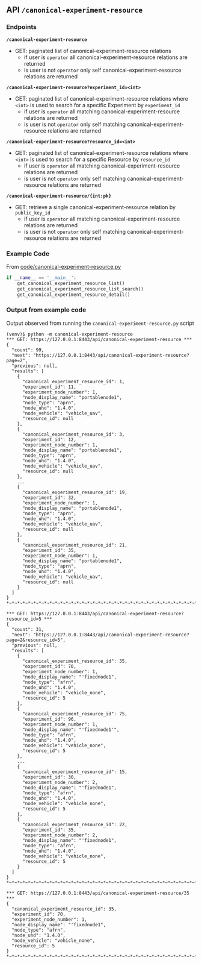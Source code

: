 ## API `/canonical-experiment-resource`

### Endpoints

**`/canonical-experiment-resource`**

- GET: paginated list of canonical-experiment-resource relations
  - if user is `operator` all canonical-experiment-resource relations are returned
  - is user is not `operator` only self canonical-experiment-resource relations are returned

**`/canonical-experiment-resource?experiment_id=<int>`**

- GET: paginated list of canonical-experiment-resource relations where `<int>` is used to search for a specific Experiment by `experiment_id`
  - if user is `operator` all matching canonical-experiment-resource relations are returned
  - is user is not `operator` only self matching canonical-experiment-resource relations are returned

**`/canonical-experiment-resource?resource_id=<int>`**

- GET: paginated list of canonical-experiment-resource relations where `<int>` is used to search for a specific Resource by `resource_id`
  - if user is `operator` all matching canonical-experiment-resource relations are returned
  - is user is not `operator` only self matching canonical-experiment-resource relations are returned

**`/canonical-experiment-resource/{int:pk}`**

- GET: retrieve a single canonical-experiment-resource relation by `public_key_id`
  - if user is `operator` all matching canonical-experiment-resource relations are returned
  - is user is not `operator` only self matching canonical-experiment-resource relations are returned

### Example Code

From [code/canonical-experiment-resource.py](./code/canonical-experiment-resource.py)

```python
if __name__ == '__main__':
    get_canonical_experiment_resource_list()
    get_canonical_experiment_resource_list_search()
    get_canonical_experiment_resource_detail()
```

### Output from example code

Output observed from running the `canonical-experiment-resource.py` script

```console
(venv)$ python -m canonical-experiment-resource
*** GET: https://127.0.0.1:8443/api/canonical-experiment-resource ***
{
  "count": 99,
  "next": "https://127.0.0.1:8443/api/canonical-experiment-resource?page=2",
  "previous": null,
  "results": [
    {
      "canonical_experiment_resource_id": 1,
      "experiment_id": 11,
      "experiment_node_number": 1,
      "node_display_name": "portablenode1",
      "node_type": "aprn",
      "node_uhd": "1.4.0",
      "node_vehicle": "vehicle_uav",
      "resource_id": null
    },
    {
      "canonical_experiment_resource_id": 3,
      "experiment_id": 12,
      "experiment_node_number": 1,
      "node_display_name": "portablenode1",
      "node_type": "aprn",
      "node_uhd": "1.4.0",
      "node_vehicle": "vehicle_uav",
      "resource_id": null
    },
    ...
    {
      "canonical_experiment_resource_id": 19,
      "experiment_id": 32,
      "experiment_node_number": 1,
      "node_display_name": "portablenode1",
      "node_type": "aprn",
      "node_uhd": "1.4.0",
      "node_vehicle": "vehicle_uav",
      "resource_id": null
    },
    {
      "canonical_experiment_resource_id": 21,
      "experiment_id": 35,
      "experiment_node_number": 1,
      "node_display_name": "portablenode1",
      "node_type": "aprn",
      "node_uhd": "1.4.0",
      "node_vehicle": "vehicle_uav",
      "resource_id": null
    }
  ]
}
*~*~*~*~*~*~*~*~*~*~*~*~*~*~*~*~*~*~*~*~*~*~*~*~*~*~*~*~*~*~*~*~*~*~*~*~*~*~*~*~*~*~*~*~*~*~*~*~*~*~*

*** GET: https://127.0.0.1:8443/api/canonical-experiment-resource?resource_id=5 ***
{
  "count": 31,
  "next": "https://127.0.0.1:8443/api/canonical-experiment-resource?page=2&resource_id=5",
  "previous": null,
  "results": [
    {
      "canonical_experiment_resource_id": 35,
      "experiment_id": 70,
      "experiment_node_number": 1,
      "node_display_name": "'fixednode1",
      "node_type": "afrn",
      "node_uhd": "1.4.0",
      "node_vehicle": "vehicle_none",
      "resource_id": 5
    },
    {
      "canonical_experiment_resource_id": 75,
      "experiment_id": 96,
      "experiment_node_number": 1,
      "node_display_name": "'fixednode1'",
      "node_type": "afrn",
      "node_uhd": "1.4.0",
      "node_vehicle": "vehicle_none",
      "resource_id": 5
    },
    ...
    {
      "canonical_experiment_resource_id": 15,
      "experiment_id": 30,
      "experiment_node_number": 2,
      "node_display_name": "'fixednode1",
      "node_type": "afrn",
      "node_uhd": "1.4.0",
      "node_vehicle": "vehicle_none",
      "resource_id": 5
    },
    {
      "canonical_experiment_resource_id": 22,
      "experiment_id": 35,
      "experiment_node_number": 2,
      "node_display_name": "'fixednode1",
      "node_type": "afrn",
      "node_uhd": "1.4.0",
      "node_vehicle": "vehicle_none",
      "resource_id": 5
    }
  ]
}
*~*~*~*~*~*~*~*~*~*~*~*~*~*~*~*~*~*~*~*~*~*~*~*~*~*~*~*~*~*~*~*~*~*~*~*~*~*~*~*~*~*~*~*~*~*~*~*~*~*~*

*** GET: https://127.0.0.1:8443/api/canonical-experiment-resource/35 ***
{
  "canonical_experiment_resource_id": 35,
  "experiment_id": 70,
  "experiment_node_number": 1,
  "node_display_name": "'fixednode1",
  "node_type": "afrn",
  "node_uhd": "1.4.0",
  "node_vehicle": "vehicle_none",
  "resource_id": 5
}
*~*~*~*~*~*~*~*~*~*~*~*~*~*~*~*~*~*~*~*~*~*~*~*~*~*~*~*~*~*~*~*~*~*~*~*~*~*~*~*~*~*~*~*~*~*~*~*~*~*~*
```

